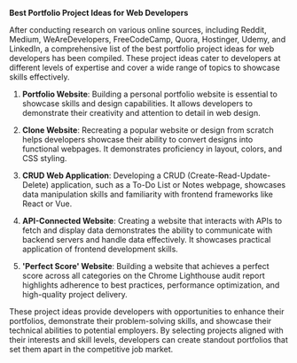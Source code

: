 **Best Portfolio Project Ideas for Web Developers**

After conducting research on various online sources, including Reddit, Medium, WeAreDevelopers, FreeCodeCamp, Quora, Hostinger, Udemy, and LinkedIn, a comprehensive list of the best portfolio project ideas for web developers has been compiled. These project ideas cater to developers at different levels of expertise and cover a wide range of topics to showcase skills effectively.

1. **Portfolio Website**: Building a personal portfolio website is essential to showcase skills and design capabilities. It allows developers to demonstrate their creativity and attention to detail in web design.

2. **Clone Website**: Recreating a popular website or design from scratch helps developers showcase their ability to convert designs into functional webpages. It demonstrates proficiency in layout, colors, and CSS styling.

3. **CRUD Web Application**: Developing a CRUD (Create-Read-Update-Delete) application, such as a To-Do List or Notes webpage, showcases data manipulation skills and familiarity with frontend frameworks like React or Vue.

4. **API-Connected Website**: Creating a website that interacts with APIs to fetch and display data demonstrates the ability to communicate with backend servers and handle data effectively. It showcases practical application of frontend development skills.

5. **'Perfect Score' Website**: Building a website that achieves a perfect score across all categories on the Chrome Lighthouse audit report highlights adherence to best practices, performance optimization, and high-quality project delivery.

These project ideas provide developers with opportunities to enhance their portfolios, demonstrate their problem-solving skills, and showcase their technical abilities to potential employers. By selecting projects aligned with their interests and skill levels, developers can create standout portfolios that set them apart in the competitive job market.